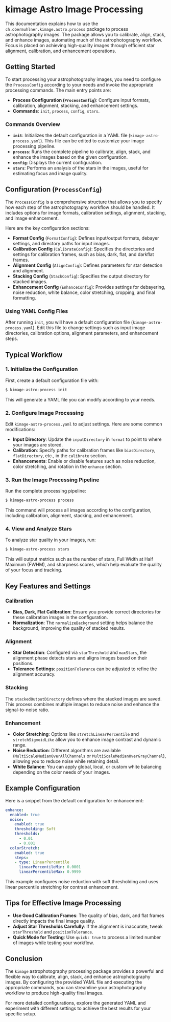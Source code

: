 # kimage Astro Image Processing

This documentation explains how to use the `ch.obermuhlner.kimage.astro.process` package to process astrophotography images. The package allows you to calibrate, align, stack, and enhance images, automating much of the astrophotography workflow. Focus is placed on achieving high-quality images through efficient star alignment, calibration, and enhancement operations.

## Getting Started

To start processing your astrophotography images, you need to configure the `ProcessConfig` according to your needs and invoke the appropriate processing commands. The main entry points are:

- **Process Configuration (`ProcessConfig`)**: Configure input formats, calibration, alignment, stacking, and enhancement settings.
- **Commands**: `init`, `process`, `config`, `stars`.

### Commands Overview

- **`init`**: Initializes the default configuration in a YAML file (`kimage-astro-process.yaml`). This file can be edited to customize your image processing pipeline.
- **`process`**: Runs the complete pipeline to calibrate, align, stack, and enhance the images based on the given configuration.
- **`config`**: Displays the current configuration.
- **`stars`**: Performs an analysis of the stars in the images, useful for estimating focus and image quality.

## Configuration (`ProcessConfig`)

The `ProcessConfig` is a comprehensive structure that allows you to specify how each step of the astrophotography workflow should be handled. It includes options for image formats, calibration settings, alignment, stacking, and image enhancement.

Here are the key configuration sections:

- **Format Config** (`FormatConfig`): Defines input/output formats, debayer settings, and directory paths for input images.
- **Calibration Config** (`CalibrateConfig`): Specifies the directories and settings for calibration frames, such as bias, dark, flat, and darkflat frames.
- **Alignment Config** (`AlignConfig`): Defines parameters for star detection and alignment.
- **Stacking Config** (`StackConfig`): Specifies the output directory for stacked images.
- **Enhancement Config** (`EnhanceConfig`): Provides settings for debayering, noise reduction, white balance, color stretching, cropping, and final formatting.

### Using YAML Config Files

After running `init`, you will have a default configuration file (`kimage-astro-process.yaml`). Edit this file to change settings such as input image directories, calibration options, alignment parameters, and enhancement steps.

## Typical Workflow

### 1. Initialize the Configuration

First, create a default configuration file with:

```sh
$ kimage-astro-process init
```

This will generate a YAML file you can modify according to your needs.

### 2. Configure Image Processing

Edit `kimage-astro-process.yaml` to adjust settings. Here are some common modifications:

- **Input Directory**: Update the `inputDirectory` in `format` to point to where your images are stored.
- **Calibration**: Specify paths for calibration frames like `biasDirectory`, `flatDirectory`, etc., in the `calibrate` section.
- **Enhancements**: Enable or disable features such as noise reduction, color stretching, and rotation in the `enhance` section.

### 3. Run the Image Processing Pipeline

Run the complete processing pipeline:

```sh
$ kimage-astro-process process
```

This command will process all images according to the configuration, including calibration, alignment, stacking, and enhancement.

### 4. View and Analyze Stars

To analyze star quality in your images, run:

```sh
$ kimage-astro-process stars
```

This will output metrics such as the number of stars, Full Width at Half Maximum (FWHM), and sharpness scores, which help evaluate the quality of your focus and tracking.

## Key Features and Settings

### Calibration

- **Bias, Dark, Flat Calibration**: Ensure you provide correct directories for these calibration images in the configuration.
- **Normalization**: The `normalizeBackground` setting helps balance the background, improving the quality of stacked results.

### Alignment

- **Star Detection**: Configured via `starThreshold` and `maxStars`, the alignment phase detects stars and aligns images based on their positions.
- **Tolerance Settings**: `positionTolerance` can be adjusted to refine the alignment accuracy.

### Stacking

The `stackedOutputDirectory` defines where the stacked images are saved. This process combines multiple images to reduce noise and enhance the signal-to-noise ratio.

### Enhancement

- **Color Stretching**: Options like `stretchLinearPercentile` and `stretchSigmoidLike` allow you to enhance image contrast and dynamic range.
- **Noise Reduction**: Different algorithms are available (`MultiScaleMedianOverAllChannels` or `MultiScaleMedianOverGrayChannel`), allowing you to reduce noise while retaining detail.
- **White Balance**: You can apply global, local, or custom white balancing depending on the color needs of your images.

## Example Configuration

Here is a snippet from the default configuration for enhancement:

```yaml
enhance:
  enabled: true
  noise:
    enabled: true
    thresholding: Soft
    thresholds:
      - 0.01
      - 0.001
  colorStretch:
    enabled: true
    steps:
    - type: LinearPercentile
      linearPercentileMin: 0.0001
      linearPercentileMax: 0.9999
```

This example configures noise reduction with soft thresholding and uses linear percentile stretching for contrast enhancement.

## Tips for Effective Image Processing

- **Use Good Calibration Frames**: The quality of bias, dark, and flat frames directly impacts the final image quality.
- **Adjust Star Thresholds Carefully**: If the alignment is inaccurate, tweak `starThreshold` and `positionTolerance`.
- **Quick Mode for Testing**: Use `quick: true` to process a limited number of images while testing your workflow.

## Conclusion

The `kimage` astrophotography processing package provides a powerful and flexible way to calibrate, align, stack, and enhance astrophotography images. By configuring the provided YAML file and executing the appropriate commands, you can streamline your astrophotography workflow to produce high-quality final images.

For more detailed configurations, explore the generated YAML and experiment with different settings to achieve the best results for your specific setup.

